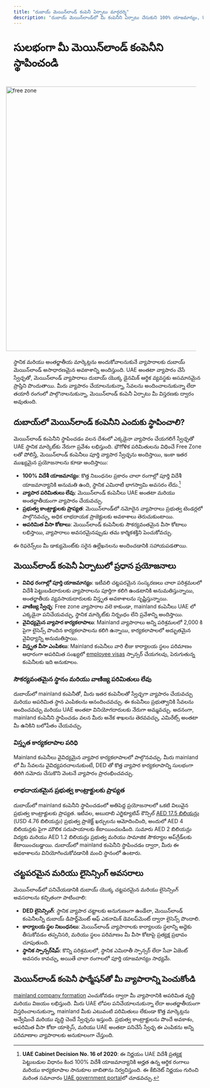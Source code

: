 ```yaml
---
title: "దుబాయ్ మెయిన్‌లాండ్ కంపెనీ ఏర్పాటు మార్గదర్శి"
description: "దుబాయ్ మెయిన్‌లాండ్‌లో మీ కంపెనీని ఏర్పాటు చేసుకుని 100% యాజమాన్యం, UAE అంతటా నిర్బంధరహిత వ్యాపారం, ప్రభుత్వ కాంట్రాక్టులకు ప్రాప్తి మరియు సౌకర్యవంతమైన వీసా కోటాలను ఆస్వాదించండి."
---
```


# సులభంగా మీ మెయిన్‌లాండ్ కంపెనీని స్థాపించండి

<img src="/img/iStock-635478390.avif" alt="free zone" width="700" align="right" style="padding: 20px" >

స్థానిక మరియు అంతర్జాతీయ మార్కెట్లను అందుకోవాలనుకునే వ్యాపారాలకు దుబాయ్ మెయిన్‌లాండ్ అసాధారణమైన అవకాశాన్ని అందిస్తుంది. UAE అంతటా వ్యాపారం చేసే స్వేచ్ఛతో, మెయిన్‌లాండ్ వ్యాపారాలు దుబాయ్ యొక్క డైనమిక్ ఆర్థిక వ్యవస్థకు అసమానమైన ప్రాప్తిని పొందుతాయి. మీరు వ్యాపారం చేయాలనుకున్నా, సేవలను అందించాలనుకున్నా లేదా తయారీ రంగంలో పాల్గొనాలనుకున్నా, మెయిన్‌లాండ్ కంపెనీ ఏర్పాటు మీ విస్తరణకు ద్వారం అవుతుంది.

## దుబాయ్‌లో మెయిన్‌లాండ్ కంపెనీని ఎందుకు స్థాపించాలి?

మెయిన్‌లాండ్ కంపెనీని స్థాపించడం వలన దేశంలో ఎక్కడైనా వ్యాపారం చేయగలిగే స్వేచ్ఛతో UAE స్థానిక మార్కెట్‌కు నేరుగా ప్రవేశం లభిస్తుంది. భౌగోళిక పరిమితులను విధించే Free Zone లతో పోలిస్తే, మెయిన్‌లాండ్ కంపెనీలు పూర్తి వ్యాపార స్వేచ్ఛను అందిస్తాయి, ఇంకా ఇతర ముఖ్యమైన ప్రయోజనాలను కూడా అందిస్తాయి:

- **100% విదేశీ యాజమాన్యం**: కొత్త నిబంధనల ప్రకారం చాలా రంగాల్లో పూర్తి విదేశీ యాజమాన్యానికి అనుమతి ఉంది, స్థానిక ఎమిరాటీ భాగస్వామి అవసరం లేదు.[^1]
- **వ్యాపార పరిమితులు లేవు**: మెయిన్‌లాండ్ కంపెనీలు UAE అంతటా మరియు అంతర్జాతీయంగా వ్యాపారం చేయవచ్చు.
- **ప్రభుత్వ కాంట్రాక్టులకు ప్రాప్యత**: మెయిన్‌లాండ్‌లో నమోదైన వ్యాపారాలు ప్రభుత్వ టెండర్లలో పాల్గొనవచ్చు, అధిక లాభదాయక ప్రాజెక్టులకు అవకాశాలు తెరుచుకుంటాయి.
- **అపరిమిత వీసా కోటాలు**: మెయిన్‌లాండ్ కంపెనీలకు సౌకర్యవంతమైన వీసా కోటాలు లభిస్తాయి, వ్యాపారాలు అవసరమైనప్పుడు తమ కార్మికశక్తిని పెంచుకోవచ్చు.

[^1]: **UAE Cabinet Decision No. 16 of 2020**: ఈ నిర్ణయం UAE విదేశీ ప్రత్యక్ష పెట్టుబడుల విధానం కింద 100% విదేశీ యాజమాన్యానికి అర్హత ఉన్న ఆర్థిక రంగాలు మరియు కార్యకలాపాల సానుకూల జాబితాను నిర్వచిస్తుంది. ఈ కేబినెట్ నిర్ణయం గురించి మరింత సమాచారం [UAE government portal](https://u.ae/en/information-and-services/business/doing-business-on-the-mainland/full-foreign-ownership-of-commercial-companies)లో చూడవచ్చు.

ఈ రిఫరెన్స్‌లు మీ డాక్యుమెంట్‌కు సరైన ఉల్లేఖనలను అందించడానికి సహాయపడతాయి.

## మెయిన్‌లాండ్ కంపెనీ ఏర్పాటులో ప్రధాన ప్రయోజనాలు

- **వివిధ రంగాల్లో పూర్తి యాజమాన్యం**: ఇటీవలి చట్టపరమైన సంస్కరణలు చాలా పరిశ్రమలలో విదేశీ పెట్టుబడిదారులకు వ్యాపారాలను పూర్తిగా కలిగి ఉండటానికి అనుమతిస్తున్నాయి, అంతర్జాతీయ వ్యవసాయదారులకు విస్తృత అవకాశాలను సృష్టిస్తున్నాయి.
- **వాణిజ్య స్వేచ్ఛ**: Free zone వ్యాపారాల వలె కాకుండా, mainland కంపెనీలు UAE లో ఎక్కడైనా పనిచేయవచ్చు, స్థానిక మార్కెట్‌కు నిర్బంధం లేని ప్రవేశాన్ని అందిస్తాయి.
- **వైవిధ్యమైన వ్యాపార కార్యకలాపాలు**: Mainland వ్యాపారాలు అన్ని పరిశ్రమలలో 2,000 కి పైగా లైసెన్స్ పొందిన కార్యకలాపాలను కలిగి ఉన్నాయి, కార్యకలాపాలలో అద్భుతమైన వైవిధ్యాన్ని అనుమతిస్తాయి.
- **విస్తృత వీసా ఎంపికలు**: Mainland కంపెనీలు వారి లీజు కార్యాలయ స్థలం పరిమాణం ఆధారంగా అపరిమిత సంఖ్యలో [employee visas](./employment-visas) స్పాన్సర్ చేయగలవు, పెరుగుతున్న కంపెనీలకు ఇది అనుకూలం.

### సౌకర్యవంతమైన స్థానం మరియు వాణిజ్య పరిమితులు లేవు

దుబాయ్‌లో mainland కంపెనీతో, మీరు ఇతర కంపెనీలతో స్వేచ్ఛగా వ్యాపారం చేయవచ్చు మరియు అపరిమిత స్థాన ఎంపికలను ఆనందించవచ్చు. ఈ కంపెనీలు ప్రభుత్వానికి సేవలను అందించవచ్చు మరియు UAE అంతటా వినియోగదారులకు నేరుగా అమ్మవచ్చు. అదనంగా, mainland కంపెనీని స్థాపించడం వలన మీరు అనేక శాఖలను తెరవవచ్చు, ఎమిరేట్స్ అంతటా మీ ఉనికిని బలోపేతం చేయవచ్చు.

### విస్తృత కార్యకలాపాల పరిధి

Mainland కంపెనీలు వైవిధ్యమైన వ్యాపార కార్యకలాపాలలో పాల్గొనవచ్చు. మీరు mainland లో మీ సేవలను వైవిధ్యపరచాలనుకుంటే, DED తో కొత్త వ్యాపార కార్యకలాపాన్ని సులభంగా తిరిగి నమోదు చేసుకొని వెంటనే వ్యాపారం ప్రారంభించవచ్చు.

### లాభదాయకమైన ప్రభుత్వ కాంట్రాక్టులకు ప్రాప్యత

దుబాయ్‌లో mainland కంపెనీని స్థాపించడంలో అతిపెద్ద ప్రయోజనాలలో ఒకటి విలువైన ప్రభుత్వ కాంట్రాక్టులకు ప్రాప్యత. ఇటీవల, అబుదాబి ఎగ్జిక్యూటివ్ కౌన్సిల్ [AED 17.5 బిలియన్లు](https://gulfnews.com/going-out/society/executive-council-approves-projects-worth-dh175b-1.1643027) (USD 4.76 బిలియన్లు) ప్రభుత్వ ప్రాజెక్ట్ ఖర్చులను ఆమోదించింది, అందులో AED 4 బిలియన్లకు పైగా మౌలిక సదుపాయాలకు కేటాయించబడింది. సుమారు AED 2 బిలియన్లు విద్యకు మరియు AED 1.2 బిలియన్లు ప్రభుత్వ మరియు సామాజిక సౌకర్యాల అప్‌గ్రేడ్‌లకు కేటాయించబడ్డాయి. దుబాయ్‌లో mainland కంపెనీని స్థాపించడం ద్వారా, మీరు ఈ అవకాశాలను వినియోగించుకోవడానికి మంచి స్థానంలో ఉంటారు.

## చట్టపరమైన మరియు లైసెన్సింగ్ అవసరాలు

మెయిన్‌లాండ్‌లో పనిచేయడానికి దుబాయ్ యొక్క చట్టపరమైన మరియు లైసెన్సింగ్ అవసరాలను కచ్చితంగా పాటించాలి:

- **DED లైసెన్సింగ్**: స్థానిక వ్యాపార చట్టాలకు అనుగుణంగా ఉండేలా, మెయిన్‌లాండ్ కంపెనీలన్నీ దుబాయ్ డిపార్ట్‌మెంట్ ఆఫ్ ఎకనామిక్ డెవలప్‌మెంట్ ద్వారా లైసెన్స్ పొందాలి.
- **కార్యాలయ స్థల నిబంధనలు**: మెయిన్‌లాండ్ వ్యాపారాలకు కార్యాలయ స్థలాన్ని అద్దెకు తీసుకోవడం తప్పనిసరి, మరియు స్థలం పరిమాణం మీ వీసా కోటాపై ప్రత్యక్ష ప్రభావం చూపుతుంది.
- **స్థానిక స్పాన్సర్‌షిప్**: కొన్ని పరిశ్రమలలో, స్థానిక ఎమిరాతీ స్పాన్సర్ లేదా సేవా ఏజెంట్ అవసరం కావచ్చు, అయితే చాలా రంగాలలో పూర్తి యాజమాన్యం సాధ్యమే.

## మెయిన్‌లాండ్ కంపెనీ ఫార్మేషన్‌తో మీ వ్యాపారాన్ని పెంచుకోండి

[mainland company formation](./insights/incorporation-steps#uae-mainland-setup) ఎంచుకోవడం ద్వారా మీ వ్యాపారానికి అపరిమిత వృద్ధి మరియు విజయం లభిస్తుంది. మీరు UAE లోపల పనిచేయాలనుకున్నా లేదా అంతర్జాతీయంగా విస్తరించాలనుకున్నా, mainland మీకు ఎటువంటి పరిమితులు లేకుండా కొత్త మార్కెట్లను అన్వేషించే మరియు వృద్ధి చెందే స్వేచ్ఛను ఇస్తుంది. ప్రభుత్వ కాంట్రాక్టులను పొందే అవకాశం, అపరిమిత వీసా కోటా యాక్సెస్, మరియు UAE అంతటా పనిచేసే స్వేచ్ఛ ఈ ఎంపికను అన్ని పరిమాణాల వ్యాపారాలకు అనుకూలంగా చేస్తుంది.